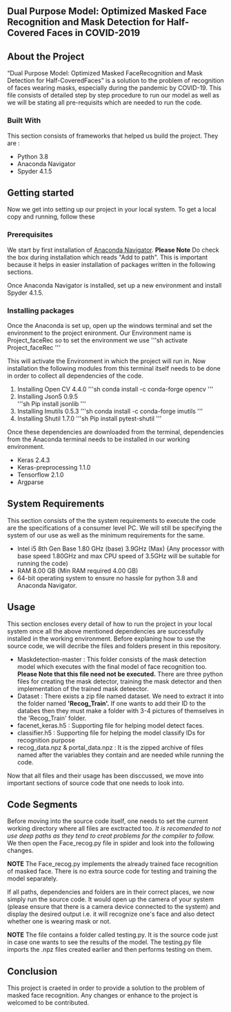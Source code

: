 ## Dual Purpose Model: Optimized Masked Face Recognition and Mask Detection for Half-Covered Faces in COVID-2019

## About the Project

“Dual Purpose Model: Optimized Masked FaceRecognition and Mask Detection for Half-CoveredFaces” is a solution to the problem of recognition of faces wearing masks, especially during the pandemic by COVID-19. This file consists of detailed step by step procedure to run our model as well as we will be stating all pre-requisits which are needed to run the code. 

### Built With 

This section consists of frameworks that helped us build the project. They are :
	
* Python 3.8 
* Anaconda Navigator
* Spyder 4.1.5

## Getting started
Now we get into setting up our project in your local system. To get a local copy and running, follow these 

### Prerequisites

We start by first installation of [Anaconda Navigator](https://www.anaconda.com/products/individual).
**Please Note** Do check the box during installation which reads "Add to path". 
This is important because it helps in easier installation of packages written in the following sections.

Once Anaconda Navigator is installed, set up a new environment and install Spyder 4.1.5. 

### Installing packages

Once the Anaconda is set up, open up the windows terminal and set the environment to the project enironment. 
Our Environment name is Project_faceRec so to set the environment we use 
'''sh
activate Project_faceRec
'''

This will activate the Environment in which the project will run in. Now installation the following modules from this terminal itself needs to be done in order to collect all dependencies of the code. 

1. Installing Open CV 4.4.0 
'''sh
conda install -c conda-forge opencv
'''
2. Installing Json5 0.9.5  
'''sh
Pip install jsonlib
'''
3. Installing Imutils 0.5.3 
'''sh
conda install -c conda-forge imutils
'''
4. Installing Shutil 1.7.0
'''sh
Pip install pytest-shutil
'''

Once these dependencies are downloaded from the terminal, dependencies from the Anaconda terminal needs to be installed in our working environment. 

* Keras 2.4.3
* Keras-preprocessing 1.1.0 
* Tensorflow 2.1.0
* Argparse

## System Requirements 

This section consists of the the system requirements to execute the code are the specifications of a consumer level PC. We will still be specifying the system of our use as well as the minimum requirements for the same.

* Intel i5 8th Gen Base 1.80 GHz (base) 3.9GHz (Max) {Any processor with base speed 1.80GHz and max CPU speed of 3.5GHz will be suitable for running the code)
* RAM 8.00 GB {Min RAM required 4.00 GB)
* 64-bit operating system to ensure no hassle for python 3.8 and Anaconda Navigator.

## Usage 

This section encloses every detail of how to run the project in your local system once all the above mentioned dependencies are successfully installed in the working environment. Before explaning how to use the source code, we will decribe the files and folders present in this repository.

* Maskdetection-master :  This folder consists of the mask detection model which executes with the final model of face recognition too. **Please Note that this file need not be executed.** There are three python files for creating the mask detector, training the mask detector and then implementation of the trained mask deteector.
* Dataset : There exists a zip file named dataset. We need to extract it into the folder named **'Recog_Train'.** If one wants to add their ID to the databes then they must make a folder with 3-4 pictures of themselves in the 'Recog_Train' folder. 
* facenet_keras.h5 : Supporting file for helping model detect faces. 
* classifier.h5 : Supporting file for helping the model classify IDs for recognition purpose
* recog_data.npz & portal_data.npz : It is the zipped archive of files named after the variables they contain and are needed while running the code.

Now that all files and their usage has been disccussed, we move into important sections of source code that one needs to look into. 



## Code Segments 

Before moving into the source code itself, one needs to set the current working directory where all files are exctracted too. *It is recomended to not use deep paths as they tend to creat problems for the compiler to follow.*  We then open the Face_recog.py file in spider and look into the following changes.


**NOTE** The Face_recog.py implements the already trained face recognition of masked face. There is no extra source code for testing and training the model separately. 

If all paths, dependencies and folders are in their correct places, we now simply run the source code. It would open up the camera of your system (please ensure that there is a camera device connected to the system) and display the desired output i.e. it will recognize one's face and also detect whether one is wearing mask or not. 


**NOTE** The file contains a folder called testing.py. It is the source code just in case one wants to see the results of the model. The testing.py file imports the .npz files created earlier and then performs testing on them.

## Conclusion 

This project is craeted in order to provide a solution to the problem of masked face recognition. Any changes or enhance to the project is welcomed to be contributed. 
